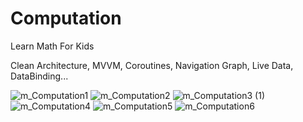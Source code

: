 # Computation
Learn Math For Kids

Clean Architecture, MVVM, Coroutines, Navigation Graph, Live Data, DataBinding...


![m_Computation1](https://user-images.githubusercontent.com/60262104/168445553-53c4f11d-e586-45c6-9f61-8e12cbcc6540.png)
![m_Computation2](https://user-images.githubusercontent.com/60262104/168445554-d5359fd0-32bc-41dd-b41a-1581f573a067.png)
![m_Computation3 (1)](https://user-images.githubusercontent.com/60262104/168445557-f387be3f-fc79-48c7-93f9-4d70bcfdaa37.png)
![m_Computation4](https://user-images.githubusercontent.com/60262104/168445562-7ea862e1-975f-4a7b-aadd-7086e3fc2c0f.png)
![m_Computation5](https://user-images.githubusercontent.com/60262104/168445564-623acfc1-b018-4430-90b5-aa542d9ca392.png)
![m_Computation6](https://user-images.githubusercontent.com/60262104/168445566-c0852906-d2e8-467b-8087-973603c60091.png)
